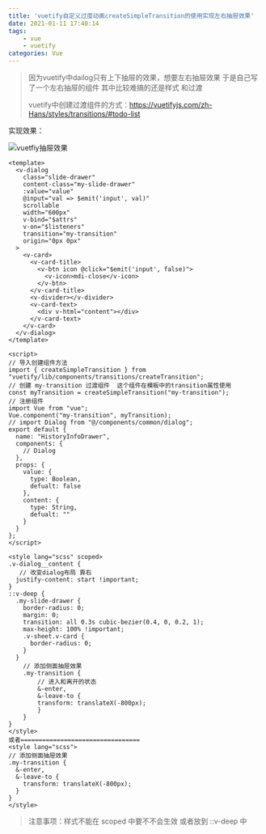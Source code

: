 ```yaml
---
title: 'vuetify自定义过度动画createSimpleTransition的使用实现左右抽屉效果'
date: 2021-01-11 17:40:14
tags:
	- vue
	- vuetify
categories: Vue
---
```


> 因为vuetify中dailog只有上下抽屉的效果，想要左右抽屉效果 于是自己写了一个左右抽屉的组件 其中比较难搞的还是样式 和过渡
>
> vuetify中创建过渡组件的方式：https://vuetifyjs.com/zh-Hans/styles/transitions/#todo-list

实现效果：

<!--more-->

![vuetfiy抽屉效果](https://raw.githubusercontent.com/zhangbowen-github/my-gallery/main/img/vuetfiy抽屉效果.gif)

```vue
<template>
  <v-dialog
    class="slide-drawer"
    content-class="my-slide-drawer"
    :value="value"
    @input="val => $emit('input', val)"
    scrollable
    width="600px"
    v-bind="$attrs"
    v-on="$listeners"
    transition="my-transition"
    origin="0px 0px"
  >
    <v-card>
      <v-card-title>
        <v-btn icon @click="$emit('input', false)">
          <v-icon>mdi-close</v-icon>
        </v-btn>
      </v-card-title>
      <v-divider></v-divider>
      <v-card-text>
        <div v-html="content"></div>
      </v-card-text>
    </v-card>
  </v-dialog>
</template>

<script>
// 导入创建组件方法
import { createSimpleTransition } from "vuetify/lib/components/transitions/createTransition";
// 创建 my-transition 过渡组件  这个组件在模板中的transition属性使用
const myTransition = createSimpleTransition("my-transition");
// 注册组件
import Vue from "vue";
Vue.component("my-transition", myTransition);
// import Dialog from "@/components/common/dialog";
export default {
  name: "HistoryInfoDrawer",
  components: {
    // Dialog
  },
  props: {
    value: {
      type: Boolean,
      defualt: false
    },
    content: {
      type: String,
      defualt: ""
    }
  }
};
</script>

<style lang="scss" scoped>
.v-dialog__content {
   // 改变dialog布局 靠右
  justify-content: start !important;
}
::v-deep {
  .my-slide-drawer {
    border-radius: 0;
    margin: 0;
    transition: all 0.3s cubic-bezier(0.4, 0, 0.2, 1);
    max-height: 100% !important;
    .v-sheet.v-card {
      border-radius: 0;
    }
  }
    // 添加侧面抽屉效果
    .my-transition {
        // 进入和离开的状态
        &-enter,
        &-leave-to {
        transform: translateX(-800px);
        }
    }
}
</style>
或者=================================
<style lang="scss">
// 添加侧面抽屉效果
.my-transition {
  &-enter,
  &-leave-to {
    transform: translateX(-800px);
  }
}
</style>

```

> 注意事项：样式不能在 scoped 中要不不会生效 或者放到 ::v-deep 中